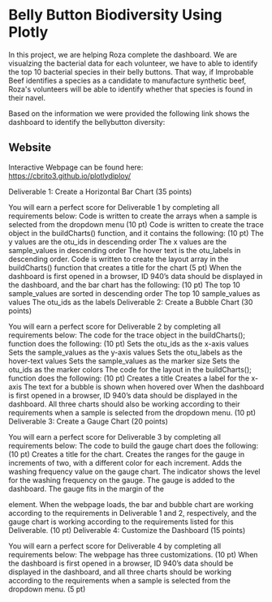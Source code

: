 # Belly Button Biodiversity Using Plotly
In this project, we are helping Roza complete the dashboard. We are visualzing the bacterial data for each volunteer, we have to able to identify the top 10 bacterial species in their belly buttons. That way, if Improbable Beef identifies a species as a candidate to manufacture synthetic beef, Roza's volunteers will be able to identify whether that species is found in their navel.

Based on the information we were provided the following link shows the dashboard to identify the bellybutton diversity: 

## Website

Interactive Webpage can be found here: https://cbrito3.github.io/plotlydiploy/

Deliverable 1: Create a Horizontal Bar Chart (35 points)

You will earn a perfect score for Deliverable 1 by completing all requirements below:
Code is written to create the arrays when a sample is selected from the dropdown menu (10 pt)
Code is written to create the trace object in the buildCharts() function, and it contains the following: (10 pt)
The y values are the otu_ids in descending order
The x values are the sample_values in descending order
The hover text is the otu_labels in descending order.
Code is written to create the layout array in the buildCharts() function that creates a title for the chart (5 pt)
When the dashboard is first opened in a browser, ID 940’s data should be displayed in the dashboard, and the bar chart has the following: (10 pt)
The top 10 sample_values are sorted in descending order
The top 10 sample_values as values
The otu_ids as the labels
Deliverable 2: Create a Bubble Chart (30 points)

You will earn a perfect score for Deliverable 2 by completing all requirements below:
The code for the trace object in the buildCharts(); function does the following: (10 pt)
Sets the otu_ids as the x-axis values
Sets the sample_values as the y-axis values
Sets the otu_labels as the hover-text values
Sets the sample_values as the marker size
Sets the otu_ids as the marker colors
The code for the layout in the buildCharts(); function does the following: (10 pt)
Creates a title
Creates a label for the x-axis
The text for a bubble is shown when hovered over
When the dashboard is first opened in a browser, ID 940’s data should be displayed in the dashboard. All three charts should also be working according to their requirements when a sample is selected from the dropdown menu. (10 pt)
Deliverable 3: Create a Gauge Chart (20 points)

You will earn a perfect score for Deliverable 3 by completing all requirements below:
The code to build the gauge chart does the following: (10 pt)
Creates a title for the chart.
Creates the ranges for the gauge in increments of two, with a different color for each increment.
Adds the washing frequency value on the gauge chart.
The indicator shows the level for the washing frequency on the gauge.
The gauge is added to the dashboard.
The gauge fits in the margin of the <div> element.
When the webpage loads, the bar and bubble chart are working according to the requirements in Deliverable 1 and 2, respectively, and the gauge chart is working according to the requirements listed for this Deliverable. (10 pt)
Deliverable 4: Customize the Dashboard (15 points)

You will earn a perfect score for Deliverable 4 by completing all requirements below:
The webpage has three customizations. (10 pt)
When the dashboard is first opened in a browser, ID 940’s data should be displayed in the dashboard, and all three charts should be working according to the requirements when a sample is selected from the dropdown menu. (5 pt)
